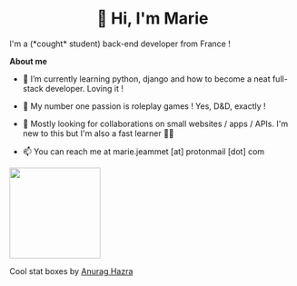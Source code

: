 <h1 align="center">👋 Hi, I'm Marie</h1>

I'm a (\*cought\* student) back-end developer from France ! 

**About me**

- 🌱 I’m currently learning python, django and how to become a neat full-stack developer. Loving it !

- 🎲 My number one passion is roleplay games ! Yes, D&D, exactly ! 

- 💼 Mostly looking for collaborations on small websites / apps / APIs. I'm new to this but I'm also a fast learner 🏃‍♀️

- 📫 You can reach me at marie.jeammet [at] protonmail [dot] com 

<!---
<a href="https://github.com/anuraghazra/github-readme-stats">
  <img height='160' align="center" src="https://github-readme-stats.vercel.app/api?username=mjeammet&show_icons=true&theme=gruvbox&count_private=true" />
</a>
--->
<a href="https://github.com/anuraghazra/convoychat">
  <img height='160' align="center" src="https://github-readme-stats.vercel.app/api/top-langs/?username=mjeammet&layout=compact&theme=gruvbox&count_private=true" />
</a>

Cool stat boxes by [Anurag Hazra](https://github.com/anuraghazra/github-readme-stats)

<!---
mjeammet/mjeammet is a ✨ special ✨ repository because its `README.md` (this file) appears on your GitHub profile.
You can click the Preview link to take a look at your changes.
--->
